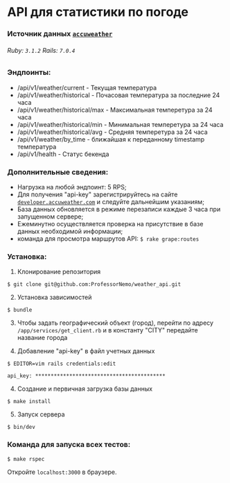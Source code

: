 # API для статистики по погоде

### Источник данных [`accuweather`](https://developer.accuweather.com/apis)
###### Ruby: `3.1.2` Rails: `7.0.4` 

### Эндпоинты:

- /api/v1/weather/current - Текущая температура
- /api/v1/weather/historical - Почасовая температура за последние 24 часа 
- /api/v1/weather/historical/max - Максимальная темперетура за 24 часа
- /api/v1/weather/historical/min - Минимальная темперетура за 24 часа
- /api/v1/weather/historical/avg - Средняя темперетура за 24 часа
- /api/v1/weather/by_time - ближайшая к переданному timestamp температура
- /api/v1/health - Статус бекенда

### Дополнительные сведения:
- Нагрузка на любой эндпоинт: 5 RPS;
- Для получения "api-key" зарегистрируйтесь на сайте [`developer.accuweather.com`](https://developer.accuweather.com/)
  и следуйте дальнейшим указаниям;
- База данных обновляется в режиме перезаписи каждые 3 часа при запущенном сервере;
- Ежеминутно осуществляется проверка на присутствие в базе данных необходимой информации;
- команда для просмотра маршрутов API: `$ rake grape:routes`


### Установка:
1. Клонирование репозитория
```
$ git clone git@github.com:ProfessorNemo/weather_api.git
```

2. Установка зависимостей
```
$ bundle
```

3. Чтобы задать географический объект (город), перейти по адресу `/app/services/get_client.rb` 
и в константу "CITY" передайте название города

4. Добавление "api-key" в файл учетных данных
```
$ EDITOR=vim rails credentials:edit
```
```
api_key: ******************************************
```

4. Создание и первичная загрузка базы данных 
```
$ make install
```

5. Запуск сервера
```
$ bin/dev
```

### Команда для запуска всех тестов:
```
$ make rspec
```

Откройте `localhost:3000` в браузере.




